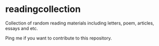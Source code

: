 # readingcollection
Collection of random reading materials including letters, poem, articles, essays and etc.

Ping me if you want to contribute to this repository.

